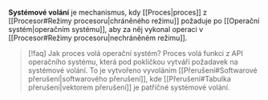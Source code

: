 **Systémové volání** je mechanismus, kdy [[Proces|proces]] z [[Procesor#Režimy procesoru|chráněného režimu]] požaduje po [[Operační systém|operačním systému]], aby za něj vykonal operaci v [[Procesor#Režimy procesoru|nechráněném režimu]]. 

>[!faq] Jak proces volá operační systém?
> Proces volá funkci z API operačního systému, která pod pokličkou vytváří požadavek na systémové volání. To je vytvořeno vyvoláním [[Přerušení#Softwarové přerušení|softwarového přerušení]], kde [[Přerušení#Tabulka přerušení|vektorem přerušení]] je patřičné systémové volání.

